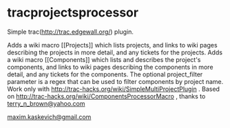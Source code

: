 tracprojectsprocessor
==============

Simple trac(http://trac.edgewall.org/) plugin.

Adds a wiki macro [[Projects]] which lists projects, and links to wiki pages
describing the projects in more detail, and any tickets for the projects. Adds
a wiki macro [[Components]] which lists and describes the project's components,
and links to wiki pages describing the components in more detail, and any
tickets for the components.  The optional project_filter parameter is a regex
that can be used to filter components by project name.
Work only with http://trac-hacks.org/wiki/SimpleMultiProjectPlugin .
Based on http://trac-hacks.org/wiki/ComponentsProcessorMacro ,
thanks to terry_n_brown@yahoo.com

maxim.kaskevich@gmail.com